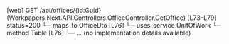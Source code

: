 [web] GET /api/offices/{id:Guid}  (Workpapers.Next.API.Controllers.OfficeController.GetOffice)  [L73–L79] status=200
  └─ maps_to OfficeDto [L76]
  └─ uses_service UnitOfWork
    └─ method Table [L76]
      └─ ... (no implementation details available)

